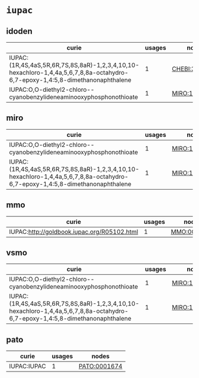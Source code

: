 # `iupac`

## idoden

| curie                                                                                                                                                |   usages | nodes                                                         |
|------------------------------------------------------------------------------------------------------------------------------------------------------|----------|---------------------------------------------------------------|
| IUPAC:(1R\,4S\,4aS\,5R\,6R\,7S\,8S\,8aR)-1\,2\,3\,4\,10\,10-hexachloro-1\,4\,4a\,5\,6\,7\,8\,8a-octahydro-6\,7-epoxy-1\,4\:5\,8-dimethanonaphthalene |        1 | [CHEBI:34696](http://purl.obolibrary.org/obo/CHEBI_34696)     |
| IUPAC:O\,O-diethyl2-chloro--cyanobenzylideneaminooxyphosphonothioate                                                                                 |        1 | [MIRO:10000108](http://purl.obolibrary.org/obo/MIRO_10000108) |

## miro

| curie                                                                                                                         |   usages | nodes                                                         |
|-------------------------------------------------------------------------------------------------------------------------------|----------|---------------------------------------------------------------|
| IUPAC:O,O-diethyl2-chloro--cyanobenzylideneaminooxyphosphonothioate                                                           |        1 | [MIRO:10000108](http://purl.obolibrary.org/obo/MIRO_10000108) |
| IUPAC:(1R,4S,4aS,5R,6R,7S,8S,8aR)-1,2,3,4,10,10-hexachloro-1,4,4a,5,6,7,8,8a-octahydro-6,7-epoxy-1,4:5,8-dimethanonaphthalene |        1 | [MIRO:10000160](http://purl.obolibrary.org/obo/MIRO_10000160) |

## mmo

| curie                                       |   usages | nodes                                                     |
|---------------------------------------------|----------|-----------------------------------------------------------|
| IUPAC:http://goldbook.iupac.org/R05102.html |        1 | [MMO:0000304](http://purl.obolibrary.org/obo/MMO_0000304) |

## vsmo

| curie                                                                                                                         |   usages | nodes                                                         |
|-------------------------------------------------------------------------------------------------------------------------------|----------|---------------------------------------------------------------|
| IUPAC:O,O-diethyl2-chloro--cyanobenzylideneaminooxyphosphonothioate                                                           |        1 | [MIRO:10000108](http://purl.obolibrary.org/obo/MIRO_10000108) |
| IUPAC:(1R,4S,4aS,5R,6R,7S,8S,8aR)-1,2,3,4,10,10-hexachloro-1,4,4a,5,6,7,8,8a-octahydro-6,7-epoxy-1,4:5,8-dimethanonaphthalene |        1 | [MIRO:10000160](http://purl.obolibrary.org/obo/MIRO_10000160) |

## pato

| curie       |   usages | nodes                                                       |
|-------------|----------|-------------------------------------------------------------|
| IUPAC:IUPAC |        1 | [PATO:0001674](http://purl.obolibrary.org/obo/PATO_0001674) |

